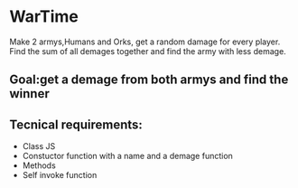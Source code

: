 # WarTime
Make 2 armys,Humans and Orks, get a random damage for every player. 
Find the sum of all demages together and find the army with less demage.

## Goal:get a demage from both armys and find the winner

## Tecnical requirements:
- Class JS
- Constuctor function with a name and a demage function
- Methods 
- Self invoke function 


